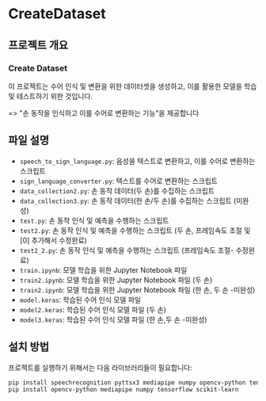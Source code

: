 # CreateDataset

## 프로젝트 개요
### Create Dataset
이 프로젝트는 수어 인식 및 변환을 위한 데이터셋을 생성하고, 이를 활용한 모델을 학습 및 테스트하기 위한 것입니다.

=> "손 동작을 인식하고 이를 수어로 변환하는 기능"을 제공합니다

 
## 파일 설명
- `speech_to_sign_language.py`: 음성을 텍스트로 변환하고, 이를 수어로 변환하는 스크립트
- `sign_language_converter.py`: 텍스트를 수어로 변환하는 스크립트
- `data_collection2.py`: 손 동작 데이터(두 손)를 수집하는 스크립트
- `data_collection3.py`: 손 동작 데이터(한 손/두 손)를 수집하는 스크립트 (미완성)
- `test.py`: 손 동작 인식 및 예측을 수행하는 스크립트
- `test2.py`: 손 동작 인식 및 예측을 수행하는 스크립트 (두 손, 프레임속도 조절 및 [0] 추가해서 수정완료)
- `test2_2.py`: 손 동작 인식 및 예측을 수행하는 스크립트 (프레임속도 조절- 수정완료)
- `train.ipynb`: 모델 학습을 위한 Jupyter Notebook 파일
- `train2.ipynb`: 모델 학습을 위한 Jupyter Notebook 파일 (두 손)
- `train2.ipynb`: 모델 학습을 위한 Jupyter Notebook 파일 (한 손, 두 손 -미완성)
- `model.keras`: 학습된 수어 인식 모델 파일
- `model2.keras`: 학습된 수어 인식 모델 파일 (두 손)
- `model3.keras`: 학습된 수어 인식 모델 파일 (한 손,두 손 -미완성)

## 설치 방법
프로젝트를 실행하기 위해서는 다음 라이브러리들이 필요합니다:

```bash
pip install speechrecognition pyttsx3 mediapipe numpy opencv-python tensorflow
pip install opencv-python mediapipe numpy tensorflow scikit-learn
